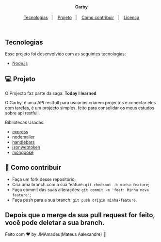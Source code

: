 <h4 align="center">
  Garby
</h4>

<p align="center">
  <a href="#rocket-tecnologias">Tecnologias</a>&nbsp;&nbsp;&nbsp;|&nbsp;&nbsp;&nbsp;
  <a href="#-projeto">Projeto</a>&nbsp;&nbsp;&nbsp;|&nbsp;&nbsp;&nbsp;
  <a href="#-como-contribuir">Como contribuir</a>&nbsp;&nbsp;&nbsp;|&nbsp;&nbsp;&nbsp;
  <a href="#memo-licença">Licença</a>
</p>

<br>

## Tecnologias

Esse projeto foi desenvolvido com as seguintes tecnologias:

- [Node.js](https://nodejs.org/en/)

## 💻 Projeto

O Projecto faz parte da saga: <strong> Today I learned</strong>

<p>
O Garby, é uma API restfull para usuários criarem projectos e conectar eles com tarefas,
é um projecto simples, feito para consolidar os meus estudos sobre api restfull.
</p>

Bibliotecas Usadas:

- [express]()
- [nodemailer]()
- [handlebars]()
- [jsonwebtoken]()
- [mongoose]()

## 🤔 Como contribuir

- Faça um fork desse repositório;
- Cria uma branch com a sua feature: `git checkout -b minha-feature`;
- Faça commit das suas alterações: `git commit -m 'feat: Minha nova feature'`;
- Faça push para a sua branch: `git push origin minha-feature`.

## Depois que o merge da sua pull request for feito, você pode deletar a sua branch.

Feito com ♥ by JMAmadeu(Mateus Aalexandre) :wave:
